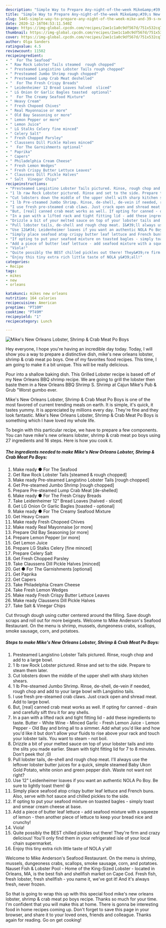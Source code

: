 ```yaml
---
description: "Simple Way to Prepare Any-night-of-the-week Mike&amp;#39;s New Orleans Lobster, Shrimp &amp;amp; Crab Meat Po Boys"
title: "Simple Way to Prepare Any-night-of-the-week Mike&amp;#39;s New Orleans Lobster, Shrimp &amp;amp; Crab Meat Po Boys"
slug: 5445-simple-way-to-prepare-any-night-of-the-week-mike-and-39-s-new-orleans-lobster-shrimp-and-amp-crab-meat-po-boys
date: 2020-12-16T04:53:11.540Z
image: https://img-global.cpcdn.com/recipes/2ae1c1a0c9df567d/751x532cq70/mikes-new-orleans-lobster-shrimp-crab-meat-po-boys-recipe-main-photo.jpg
thumbnail: https://img-global.cpcdn.com/recipes/2ae1c1a0c9df567d/751x532cq70/mikes-new-orleans-lobster-shrimp-crab-meat-po-boys-recipe-main-photo.jpg
cover: https://img-global.cpcdn.com/recipes/2ae1c1a0c9df567d/751x532cq70/mikes-new-orleans-lobster-shrimp-crab-meat-po-boys-recipe-main-photo.jpg
author: Olga Sanders
ratingvalue: 4.5
reviewcount: 11502
recipeingredient:
- "  For The Seafood"
- " Raw Rock Lobster Tails steamed  rough chopped"
- " Presteamed Langistino Lobster Tails rough chopped"
- " Presteamed Jumbo Shrimp rough chopped"
- " Presteamed Lump Crab Meat deshelled"
- "  For The Fresh Crispy Breads"
- " Leidenheimer 12 Bread Loaves halved  sliced"
- " LG Onion Or Garlic Bagles toasted  optional"
- "  For The Creamy Seafood Mixture"
- " Heavy Cream"
- " Fresh Chopoed Chives"
- " Real Mayonnaise or more"
- " Old Bay Seasoning or more"
- " Lemon Pepper or more"
- " Lemon Juice"
- " LG Stalks Celery fine minced"
- " Celery Salt"
- " Fresh Chopped Parsley"
- " Claussens Dill Pickle Halves minced"
- "  For The Garnishments optional"
- " Paprika"
- " Capers"
- " Philadelphia Cream Cheese"
- " Fresh Lemon Wedges"
- " Fresh Crispy Butter Lettuce Leaves"
- " Claussens Dill Pickle Halves"
- " Salt  Vinegar Chips"
recipeinstructions:
- "Presteamed Langistino Lobster Tails pictured. Rinse, rough chop and add to a large bowl."
- "1 lb raw Rock Lobster pictured. Rinse and set to the side. Prepare to steam them later."
- "Cut lobsters down the middle of the upper shell with sharp kitchen shears."
- "1 lb Pre-steamed Jumbo Shrimp. Rinse, de-shell, de-vein if needed, rough chop and add to your large bowl with Langistino tails."
- "I use fresh pre-steamed crab claws. Just crack open and shread meat. Add to large bowl."
- "But, [real] canned crab meat works as well. If opting for canned - drain and carefully sift thru it for any shells."
- "In a pan with a lifted rack and tight fitting lid - add these ingredients to taste. Butter - White Wine - Minced Garlic - Fresh Lemon Juice - Lemon Pepper - Old Bay and bring all to a simmer. Add what you&#39;d like and how you&#39;d like it but don&#39;t allow your fluids to rise above your rack and touch your lobster tails. You want to steam - not boil."
- "Drizzle a bit of your melted sauce on top of your lobster tails and into the slits you made earlier. Steam with tight fitting lid for 7 to 8 minutes. Don&#39;t peek tho! ;0)"
- "Pull lobster tails, de-shell and rough chop meat. I&#39;ll always use the leftover lobster butter juices for a quick, simple steamed Baby Ukon Gold Potato, white onion and green pepper dish. Waste not want not right?"
- "Use 12&#34; Leidenheimer loaves if you want an authentic NOLA Po Boy. Be sure to lightly toast them! 😆"
- "Simply place seafood atop crispy butter leaf lettuce and French buns. Also, serve with hot sauce and chilled pickles to the side."
- "If opting to put your seafood mixture on toasted bagles - simply toast and smear cream cheese at base."
- "Add a piece of butter leaf lettuce - add seafood mixture with a squeeze of lemon - then another piece of lettuce to keep your bread nice and crunchy!"
- "Viola!"
- "Quite possibly the BEST chilled pickles out there! They&#39;re firm and crazy delicious! You&#39;ll only find them in your refrigerated isle of your local chain supermarket."
- "Enjoy this tiny extra rich little taste of NOLA y&#39;all!"
categories:
- Recipe
tags:
- mikes
- new
- orleans

katakunci: mikes new orleans 
nutrition: 164 calories
recipecuisine: American
preptime: "PT10M"
cooktime: "PT49M"
recipeyield: "1"
recipecategory: Lunch

---
```



![Mike&#39;s New Orleans Lobster, Shrimp &amp; Crab Meat Po Boys](https://img-global.cpcdn.com/recipes/2ae1c1a0c9df567d/751x532cq70/mikes-new-orleans-lobster-shrimp-crab-meat-po-boys-recipe-main-photo.jpg)

Hey everyone, I hope you're having an incredible day today. Today, I will show you a way to prepare a distinctive dish, mike&#39;s new orleans lobster, shrimp &amp; crab meat po boys. One of my favorites food recipes. This time, I am going to make it a bit unique. This will be really delicious.

Pour into a shallow baking dish. This Grilled Lobster recipe is based off of my New Orleans BBQ shrimp recipe. We are going to grill the lobster then baste them in a New Orleans BBQ Shrimp S. Shrimp at Cajun Mike&#39;s Pub &amp; Grub &#34;Worst gumbo ever.

Mike&#39;s New Orleans Lobster, Shrimp &amp; Crab Meat Po Boys is one of the most favored of current trending meals on earth. It is simple, it's quick, it tastes yummy. It is appreciated by millions every day. They're fine and they look fantastic. Mike&#39;s New Orleans Lobster, Shrimp &amp; Crab Meat Po Boys is something which I have loved my whole life.


To begin with this particular recipe, we have to prepare a few components. You can have mike&#39;s new orleans lobster, shrimp &amp; crab meat po boys using 27 ingredients and 16 steps. Here is how you cook it.

<!--inarticleads1-->

##### The ingredients needed to make Mike&#39;s New Orleans Lobster, Shrimp &amp; Crab Meat Po Boys:

1. Make ready  ● For The Seafood
1. Get  Raw Rock Lobster Tails [steamed &amp; rough chopped]
1. Make ready  Pre-steamed Langistino Lobster Tails [rough chopped]
1. Get  Pre-steamed Jumbo Shrimp [rough chopped]
1. Prepare  Pre-steamed Lump Crab Meat [de-shelled]
1. Make ready  ● For The Fresh Crispy Breads
1. Take  Leidenheimer 12&#34; Bread Loaves [halved - sliced]
1. Get  LG Onion Or Garlic Bagles [toasted - optional]
1. Make ready  ● For The Creamy Seafood Mixture
1. Get  Heavy Cream
1. Make ready  Fresh Chopoed Chives
1. Make ready  Real Mayonnaise [or more]
1. Prepare  Old Bay Seasoning [or more]
1. Prepare  Lemon Pepper [or more]
1. Get  Lemon Juice
1. Prepare  LG Stalks Celery [fine minced]
1. Prepare  Celery Salt
1. Get  Fresh Chopped Parsley
1. Take  Claussens Dill Pickle Halves [minced]
1. Get  ● For The Garnishments [optional]
1. Get  Paprika
1. Get  Capers
1. Take  Philadelphia Cream Cheese
1. Take  Fresh Lemon Wedges
1. Make ready  Fresh Crispy Butter Lettuce Leaves
1. Make ready  Claussens Dill Pickle Halves
1. Take  Salt &amp; Vinegar Chips


Cut through dough using cutter centered around the filling. Save dough scraps and roll out for more beignets. Welcome to Mike Anderson&#39;s Seafood Restaurant. On the menu is shrimp, mussels, dungeoness crabs, scallops, smoke sausage, corn, and potatoes. 

<!--inarticleads2-->

##### Steps to make Mike&#39;s New Orleans Lobster, Shrimp &amp; Crab Meat Po Boys:

1. Presteamed Langistino Lobster Tails pictured. Rinse, rough chop and add to a large bowl.
1. 1 lb raw Rock Lobster pictured. Rinse and set to the side. Prepare to steam them later.
1. Cut lobsters down the middle of the upper shell with sharp kitchen shears.
1. 1 lb Pre-steamed Jumbo Shrimp. Rinse, de-shell, de-vein if needed, rough chop and add to your large bowl with Langistino tails.
1. I use fresh pre-steamed crab claws. Just crack open and shread meat. Add to large bowl.
1. But, [real] canned crab meat works as well. If opting for canned - drain and carefully sift thru it for any shells.
1. In a pan with a lifted rack and tight fitting lid - add these ingredients to taste. Butter - White Wine - Minced Garlic - Fresh Lemon Juice - Lemon Pepper - Old Bay and bring all to a simmer. Add what you&#39;d like and how you&#39;d like it but don&#39;t allow your fluids to rise above your rack and touch your lobster tails. You want to steam - not boil.
1. Drizzle a bit of your melted sauce on top of your lobster tails and into the slits you made earlier. Steam with tight fitting lid for 7 to 8 minutes. Don&#39;t peek tho! ;0)
1. Pull lobster tails, de-shell and rough chop meat. I&#39;ll always use the leftover lobster butter juices for a quick, simple steamed Baby Ukon Gold Potato, white onion and green pepper dish. Waste not want not right?
1. Use 12&#34; Leidenheimer loaves if you want an authentic NOLA Po Boy. Be sure to lightly toast them! 😆
1. Simply place seafood atop crispy butter leaf lettuce and French buns. Also, serve with hot sauce and chilled pickles to the side.
1. If opting to put your seafood mixture on toasted bagles - simply toast and smear cream cheese at base.
1. Add a piece of butter leaf lettuce - add seafood mixture with a squeeze of lemon - then another piece of lettuce to keep your bread nice and crunchy!
1. Viola!
1. Quite possibly the BEST chilled pickles out there! They&#39;re firm and crazy delicious! You&#39;ll only find them in your refrigerated isle of your local chain supermarket.
1. Enjoy this tiny extra rich little taste of NOLA y&#39;all!


Welcome to Mike Anderson&#39;s Seafood Restaurant. On the menu is shrimp, mussels, dungeoness crabs, scallops, smoke sausage, corn, and potatoes. Nauset Fish &amp; Lobster Pool - Home of the King-Sized Lobster - located in Orleans, MA, is the best fish and shellfish market on Cape Cod. Fresh fish, fresh lobster, fresh shellfish - you name it, we&#39;ve got it! And it&#39;s always fresh, never frozen. 

So that is going to wrap this up with this special food mike&#39;s new orleans lobster, shrimp &amp; crab meat po boys recipe. Thanks so much for your time. I'm confident that you will make this at home. There is gonna be interesting food in home recipes coming up. Don't forget to save this page in your browser, and share it to your loved ones, friends and colleague. Thanks again for reading. Go on get cooking!
